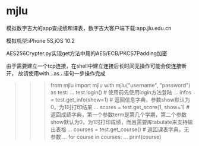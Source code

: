 # mjlu

模拟数字吉大的app查成绩和课表，数字吉大客户端下载:app.jlu.edu.cn

模拟机型:iPhone 5S,iOS 10.2

AES256Crypter.py实现get方法中用的AES/ECB/PKCS7Padding加密

由于需要建立一个tcp连接，在shell中建立连接后长时间无操作可能会使连接断开，
故请使用with...as...语句一步操作完成

>>> from mjlu import mjlu
>>> with mjlu("username", "password") as test:
...     test.login()                           # 使用前先使用login方法登陆
...     infos = test.get_info(show=1)          # 返回信息字典，参数show默认为0，为1时打印结果
...     scores = test.get_score(1, show=1)     # 返回成绩字典，第一个参数term是第几个学期，第二个参数show默认为0，为1时打印成绩，而且需要库tabulate来支持输出表格
...     courses = test.get_course()            # 返回课表字典，无参数
...     for course in courses:
...         print(course)